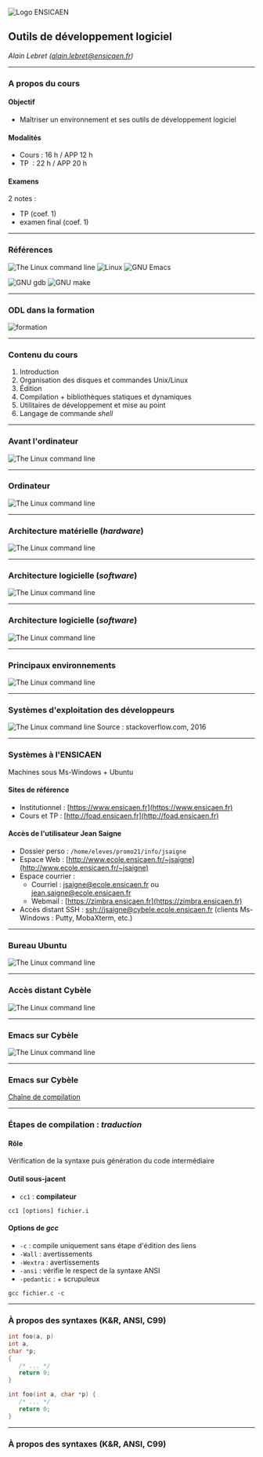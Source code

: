 ![Logo ENSICAEN](template/img/logo.png)
## Outils de développement logiciel
_Alain Lebret (alain.lebret@ensicaen.fr)_

<!-- ********************************************************************** -->
---
### A propos du cours
#### Objectif
- Maîtriser un environnement et ses outils de développement logiciel

#### Modalités
- Cours : 16 h / APP 12 h
- TP    : 22 h / APP 20 h

#### Examens
2 notes : 
- TP (coef. 1)
- examen final (coef. 1)

<!-- ********************************************************************** -->
---
### Références

![The Linux command line](figures/a_propos/linux-shell.png)
![Linux](figures/a_propos/linux.png)
![GNU Emacs](figures/a_propos/emacs.png)

![GNU gdb](figures/a_propos/gdb.png)
![GNU make](figures/a_propos/make.png)

<!-- ********************************************************************** -->
---
### ODL dans la formation

![formation](figures/introduction/formation.png)

<!-- ********************************************************************** -->
---
### Contenu du cours
1. Introduction
2. Organisation des disques et commandes Unix/Linux
3. Édition
4. Compilation + bibliothèques statiques et dynamiques
5. Utilitaires de développement et mise au point
6. Langage de commande _shell_

<!-- ********************************************************************** -->
---
### Avant l'ordinateur
![The Linux command line](figures/introduction/machine.png)

<!-- ********************************************************************** -->
---
### Ordinateur
![The Linux command line](figures/introduction/ordinateur.png)

<!-- ********************************************************************** -->
---
### Architecture matérielle (_hardware_)
![The Linux command line](figures/introduction/architecture.png)

<!-- ********************************************************************** -->
---
### Architecture logicielle (_software_)
![The Linux command line](figures/introduction/OS.png)

<!-- ********************************************************************** -->
---
### Architecture logicielle (_software_)
![The Linux command line](figures/introduction/vueEnsembleUNIX.png)
 
<!-- ********************************************************************** -->
---
### Principaux environnements
![The Linux command line](figures/introduction/environnements.png)

<!-- ********************************************************************** -->
---
### Systèmes d'exploitation des développeurs
![The Linux command line](figures/introduction/os_devel_2016.png)
Source : stackoverflow.com, 2016

<!-- ********************************************************************** -->
---
### Systèmes à l'ENSICAEN
Machines sous Ms-Windows + Ubuntu
#### Sites de référence
- Institutionnel : [https://www.ensicaen.fr](https://www.ensicaen.fr)
- Cours et TP : [http://foad.ensicaen.fr](http://foad.ensicaen.fr)

#### Accès de l'utilisateur Jean Saigne
- Dossier perso : `/home/eleves/promo21/info/jsaigne`
- Espace Web : [http://www.ecole.ensicaen.fr/~jsaigne](http://www.ecole.ensicaen.fr/~jsaigne)
- Espace courrier : 
   - Courriel : jsaigne@ecole.ensicaen.fr ou jean.saigne@ecole.ensicaen.fr
   - Webmail : [https://zimbra.ensicaen.fr](https://zimbra.ensicaen.fr)       
- Accès distant SSH : [ssh://jsaigne@cybele.ecole.ensicaen.fr](ssh://jsaigne@cybele.ecole.ensicaen.fr)
  (clients Ms-Windows : Putty, MobaXterm, etc.)

<!-- ********************************************************************** -->
---
### Bureau Ubuntu
![The Linux command line](figures/introduction/bureau_ubuntu.png)

<!-- ********************************************************************** -->
---
### Accès distant Cybèle
![The Linux command line](figures/introduction/cybele.png)

<!-- ********************************************************************** -->
---
### Emacs sur Cybèle
![The Linux command line](figures/introduction/emacs_cybele.png)

<!-- ********************************************************************** -->
---
### Emacs sur Cybèle
[Chaîne de compilation](./sections/compilation.html)

<!-- ********************************************************************** -->
---
###  Étapes de compilation : *traduction*
#### Rôle
Vérification de la syntaxe puis génération du code intermédiaire

#### Outil sous-jacent 

- ``` cc1 ``` : **compilateur**

``` {frame="single"}
cc1 [options] fichier.i
```

#### Options de *gcc*

- `-c` : compile uniquement sans étape d'édition des liens
- `-Wall` : avertissements
- `-Wextra` : avertissements 
- `-ansi` : vérifie le respect de la syntaxe ANSI
- `-pedantic` : + scrupuleux


```  {frame="single"}
gcc fichier.c -c
```

<!-- ********************************************************************** -->
---
### À propos des syntaxes (K&R, ANSI, C99)
```c
int foo(a, p)
int a,
char *p;
{
   /* ... */
   return 0;
}
```

```c
int foo(int a, char *p) {
   /* ... */
   return 0;
}
```

<!-- ********************************************************************** -->
---
### À propos des syntaxes (K&R, ANSI, C99)

